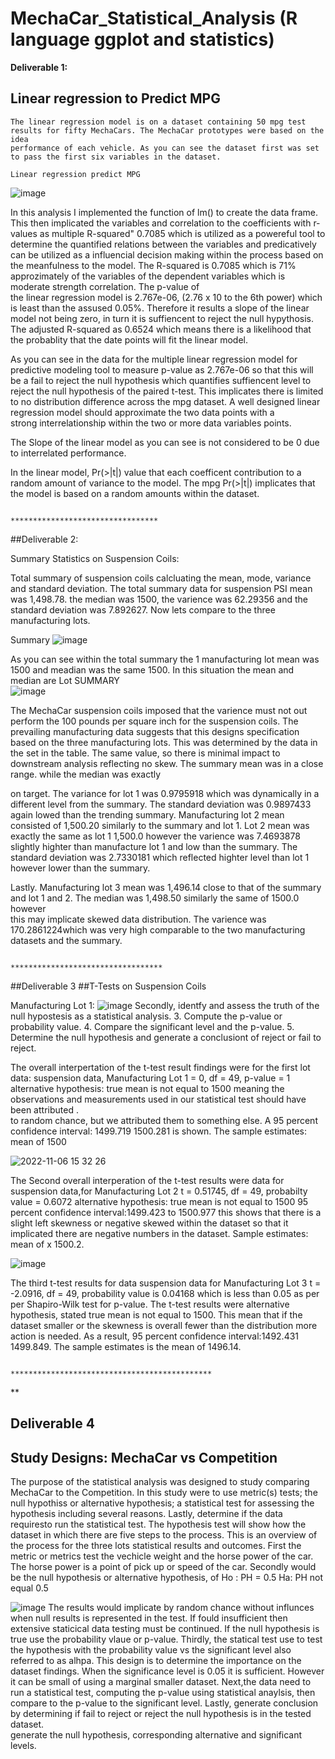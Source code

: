 # MechaCar_Statistical_Analysis (R language ggplot and statistics)

**Deliverable 1:**

## Linear regression to Predict MPG
    The linear regression model is on a dataset containing 50 mpg test results for fifty MechaCars. The MechaCar prototypes were based on the idea 
    performance of each vehicle. As you can see the dataset first was set to pass the first six variables in the dataset.
  
    Linear regression predict MPG                                 
   ![image](https://user-images.githubusercontent.com/107796290/200182337-524dc0d1-bf82-4bb9-83e5-620c13e943d4.png)
   
  
  
  
  In this analysis I implemented the function of lm() to create the data frame. This then implicated the variables and correlation to the coefficients 
  with r-values as multiple R-squared" 0.7085 which is utilized as a powereful tool to determine the quantified relations between the variables and 
  predicatively can be utilized as a influencial decision making within the process based on the meanfulness to the model.
  The R-squared is 0.7085 which is 71% approzimately of the variables of the dependent variables which is moderate strength correlation. The p-value of  
  the linear regression model is 2.767e-06, (2.76 x 10 to the 6th power) which is least than the assused 0.05%. Therefore it results a slope of the linear 
   model not being zero, in turn it is suffiencent to reject the null hypythosis. The adjusted R-squared as 0.6524 which means there is a likelihood that 
   the probablity that the date points will fit the linear model. 
   
   As you can see in the data for the multiple linear regression model for predictive modeling tool to measure p-value as 2.767e-06 so that this will be a 
  fail to reject the null hypothesis which quantifies suffiencent level to reject the null hypothesis of the paired t-test. This implicates there is 
  limited to no distribution difference across the mpg dataset. A well designed linear regression model should approximate the two data points with a  
  strong interrelationship within the two or more data variables points. 
  
  The Slope of the linear model as you can see is not considered to be 0 due to interrelated performance. 
   
  In the linear model,  Pr(>|t|) value that each coefficent contribution to a random amount of variance to the model. The mpg Pr(>|t|) implicates that the 
  model is based on a random amounts within the dataset. 
   
                                                 
                                                 *********************************

 ##Deliverable 2:

 Summary Statistics on Suspension Coils:
 
 Total summary of suspension coils calcluating the mean, mode, variance and standard deviation. The total summary data for suspension PSI mean was 1,498.78. the median was 1500, the varience was 62.29356 and the standard deviation was 7.892627. Now lets compare to the three manufacturing lots.
 

Summary 
![image](https://user-images.githubusercontent.com/107796290/200188693-061ce89d-146e-4944-8604-759b101eb1b1.png)

  As you can see within the total summary the 1 manufacturing lot mean was 1500 and meadian was the same 1500. In this situation the mean and median are 
Lot SUMMARY   
![image](https://user-images.githubusercontent.com/107796290/200187982-2b70c671-1bc2-4b16-812f-a8273c0841fe.png)
                                            
 The MechaCar suspension coils imposed that the varience must not out perform the 100 pounds per square inch for the suspension coils. The prevailing 
manufacturing data suggests that this designs specification based on the three manufacturing lots. This was determined by the data in the set in the table. 
 The same value, so there is minimal impact to downstream analysis reflecting no skew. The summary mean was in a close range. while the median was exactly 
 
 
 on target. The variance for lot 1 was 0.9795918 which was dynamically in a different level from the summary. The standard deviation was 0.9897433 again 
 lowed than the trending summary. Manufacturing lot 2 mean consisted of 1,500.20 similarly to the summary and lot 1. Lot 2 mean was exactly the same as
lot 1 1,500.0 however the varience was 7.4693878 slightly highter than manufacture lot 1 and low than the summary.  The standard deviation was 2.7330181 
which reflected highter level than lot 1 however lower than the summary. 
  
 Lastly. Manufacturing lot 3 mean was 1,496.14 close to that of the summary and lot 1 and 2. The median was 1,498.50 similarly the same of 1500.0 however                                                                                                       
  this may implicate skewed data distribution. The varience was 170.2861224which was very high comparable to the two manufacturing datasets and the summary. 
                                                   
                                                      
                                              **********************************



##Deliverable 3
##T-Tests on Suspension Coils

Manufacturing Lot 1:
![image](https://user-images.githubusercontent.com/107796290/200192977-88b823a9-a34c-460c-8455-aea2e88e3a6f.png)
  Secondly, identfy and assess the truth of the null hypostesis as a statistical analysis. 3. Compute the p-value or probability value. 4. Compare the significant level and the p-value. 5. Determine the null hypothesis and generate a conclusiont of reject or fail to reject. 

  The overall interpertation of the t-test result findings were for the first lot data: suspension data, Manufacturing Lot 1 
= 0, df = 49, p-value = 1 
alternative hypothesis: true mean is not equal to 1500 meaning the observations and measurements used in our statistical test should have been attributed .  
to random chance, but we attributed them to something else. A 95 percent confidence interval: 1499.719 1500.281 is shown. The sample estimates: mean of 
1500

![2022-11-06 15 32 26](https://user-images.githubusercontent.com/107796290/200193665-c42682ca-1c53-421b-9507-98f377f6b805.png)

The Second overall interperation of the t-test results were data for suspension data,for Manufacturing Lot 2
t = 0.51745, df = 49, probabilty value = 0.6072 alternative hypothesis: true mean is not equal to 1500
95 percent confidence interval:1499.423 to 1500.977 this shows that there is a slight left skewness or negative skewed within the dataset so that it implicated there are negative numbers in the dataset. Sample estimates: mean of x 1500.2.  

![image](https://user-images.githubusercontent.com/107796290/200194858-bfb0d56b-9af2-42f3-8d1d-fd19a5c40416.png)

The third t-test results for data suspension data for Manufacturing Lot 3 t = -2.0916, df = 49, probability value is 0.04168 which is less than 0.05 as per 
per Shapiro-Wilk test for p-value.  The t-test results were alternative hypothesis, stated true mean is not equal to 1500. This mean that if the dataset 
 smaller or the skewness is overall fewer than the distribution more action is needed. As a result, 95 percent confidence interval:1492.431 1499.849. The 
 sample estimates is the mean of 1496.14.                                   
 
                                            *********************************************
**
## Deliverable 4
## Study Designs: MechaCar vs Competition
The purpose of the statistical analysis was designed to study comparing MechaCar to the Competition. In this study were to use metric(s) tests; the null 
hypothiss or alternative hypothesis; a statistical test for assessing the hypothesis including several reasons. Lastly, determine if the data requiresto 
run the statistical test. The hypothesis test  will show how the dataset in which there are five steps to the process. This is an overview of the process 
for the three lots statistical results and outcomes. 
  First the metric or metrics test the vechicle weight and the horse power of the car. The horse power is a point of pick up or speed of the car. 
  Secondly would be the null hypothesis or alternative hypothesis, of Ho : PH = 0.5 Ha: PH not equal 0.5
       
  ![image](https://user-images.githubusercontent.com/107796290/200202328-9302251a232-4a77-b1b5-c6c7c856278d.png)
  The results would implicate by random chance without influnces when null results is represented in the test. If fould insufficient then extensive
  staticical data testing must be continued. If the null hypothesis is true use the probability vlaue or p-value. 
  Thirdly, the statical test use to test the hypothesis with the probability value vs the significant level also referred to as alhpa. This design is to
  determine the importance on the dataset findings. When the significance level is 0.05 it is sufficient. However it can be small of using a marginal
  smaller dataset. 
        Next,the data need to run a statistical test, computing the p-value using statistical anaylsis, then compare to the p-value to the significant level. Lastly, generate conclusion by determining if fail to reject or reject the null hypothesis is in the tested dataset.  
  generate the null hypothesis, corresponding alternative and significant levels. 






